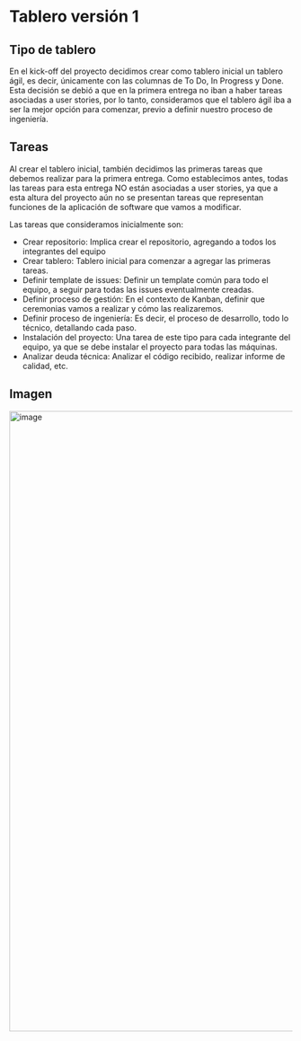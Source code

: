 # Tablero versión 1

## Tipo de tablero

En el kick-off del proyecto decidimos crear como tablero inicial un tablero ágil, es decir, únicamente con las columnas de To Do, In Progress y Done.
Esta decisión se debió a que en la primera entrega no iban a haber tareas asociadas a user stories, por lo tanto, consideramos que el tablero ágil iba a 
ser la mejor opción para comenzar, previo a definir nuestro proceso de ingeniería.  

## Tareas

Al crear el tablero inicial, también decidimos las primeras tareas que debemos realizar para la primera entrega. Como establecimos antes, todas las tareas 
para esta entrega NO están asociadas a user stories, ya que a esta altura del proyecto aún no se presentan tareas que representan funciones de la 
aplicación de software que vamos a modificar.

Las tareas que consideramos inicialmente son:

- Crear repositorio: Implica crear el repositorio, agregando a todos los integrantes del equipo
- Crear tablero: Tablero inicial para comenzar a agregar las primeras tareas.
- Definir template de issues: Definir un template común para todo el equipo, a seguir para todas las issues eventualmente creadas.
- Definir proceso de gestión: En el contexto de Kanban, definir que ceremonias vamos a realizar y cómo las realizaremos.
- Definir proceso de ingeniería: Es decir, el proceso de desarrollo, todo lo técnico, detallando cada paso.
- Instalación del proyecto: Una tarea de este tipo para cada integrante del equipo, ya que se debe instalar el proyecto para todas las máquinas.
- Analizar deuda técnica: Analizar el código recibido, realizar informe de calidad, etc.

## Imagen

<img width="1105" alt="image" src="https://user-images.githubusercontent.com/56087826/165879060-1017d461-833e-4cbb-b928-478083379236.png">


